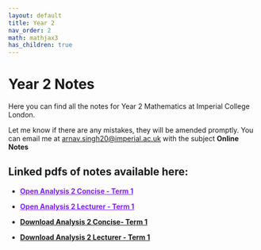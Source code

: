 ```yaml
---
layout: default
title: Year 2
nav_order: 2
math: mathjax3
has_children: true
---
```


# Year 2 Notes

Here you can find all the notes for Year 2 Mathematics at Imperial College London. 

Let me know if there are any mistakes, they will be amended promptly. You can email me at <arnav.singh20@imperial.ac.uk> with the subject **Online Notes**

## Linked pdfs of notes available here:

- <a href="/notes/pdfs/ANA2-Concise.pdf" target="_blank" style="color:#801fff;">**Open Analysis 2 Concise - Term 1**</a>
- <a href="/notes/pdfs/AnalysisII.pdf" target="_blank" style="color:#801fff;">**Open Analysis 2 Lecturer - Term 1**</a>

- <a href="/notes/pdfs/ANA2-Concise.pdf" download>**Download Analysis 2 Concise- Term 1**</a>
- <a href="/notes/pdfs/AnalysisII.pdf" download>**Download Analysis 2 Lecturer - Term 1**</a>



